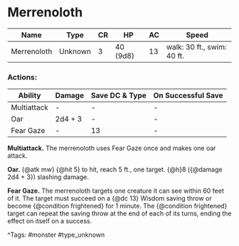 # Merrenoloth

| Name | Type | CR | HP | AC | Speed |
|------|------|----|----|----|-------|
| Merrenoloth | Unknown | 3 | 40 (9d8) | 13 | walk: 30 ft., swim: 40 ft. |

### Actions:

| Ability | Damage | Save DC & Type | On Successful Save |
|---------|--------|----------------|--------------------|
| Multiattack | - | - | - |
| Oar | 2d4 + 3 | - | - |
| Fear Gaze | - | 13 | - |


**Multiattack.** The merrenoloth uses Fear Gaze once and makes one oar attack.

**Oar.** {@atk mw} {@hit 5} to hit, reach 5 ft., one target. {@h}8 ({@damage 2d4 + 3}) slashing damage.

**Fear Gaze.** The merrenoloth targets one creature it can see within 60 feet of it. The target must succeed on a {@dc 13} Wisdom saving throw or become {@condition frightened} for 1 minute. The {@condition frightened} target can repeat the saving throw at the end of each of its turns, ending the effect on itself on a success.

^Tags: #monster #type_unknown